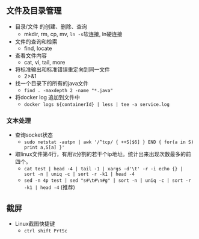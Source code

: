## 文件及目录管理

- 目录/文件 的创建、删除、查询
    * mkdir, rm, cp, mv, `ln -s`软连接, ln硬连接
- 文件的查询和检索
    * find, locate
- 查看文件内容
    * cat, vi, tail, more
- 将标准输出和标准错误重定向到同一文件
    * 2>&1
- 找一个目录下的所有的java文件 
    * `find . -maxdepth 2 -name "*.java"`
- 将docker log 追加到文件中 
    * `docker logs ${containerId} | less | tee -a service.log`

### 文本处理

- 查询socket状态 
    * `sudo netstat -autpn | awk '/^tcp/ { ++S[$6] } END { for(a in S) print a,S[a] }'`
- 取linux文件第4行，有用\t分割的若干个ip地址。统计出来出现次数最多的前四个。
    * `cat test | head -4 | tail -1 | xargs -d'\t' -r -i echo {} | sort -n | uniq -c | sort -r -k1 | head -4`
    * `sed -n 4p test | sed "s#\t#\n#g" | sort -n | uniq -c | sort -r -k1 | head -4` (推荐)

## 截屏

- Linux截图快捷键
    * `ctrl shift PrtSc`